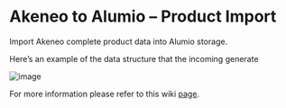 # Akeneo to Alumio – Product Import

Import Akeneo complete product data into Alumio storage.

Here’s an example of the data structure that the incoming generate

![image](https://github.com/user-attachments/assets/d7bfa468-8033-4a17-9884-cf9c0501c3fe)

For more information please refer to this wiki [page](https://github.com/alumio-int/akeneo-shopify-templates/wiki/Fetching-Product-Data-from-Akeneo-to-Alumio).
